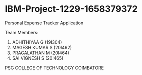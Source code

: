 # IBM-Project-1229-1658379372
Personal Expense Tracker Application

Team Members:

1.	ADHITHIYAA G (19I304)
2.	MAGESH KUMAR S (20I462)
3.	PRAGALATHAN M (20I464)
4.	SAI VIGNESH S (20I465)

PSG COLLEGE OF TECHNOLOGY COIMBATORE
